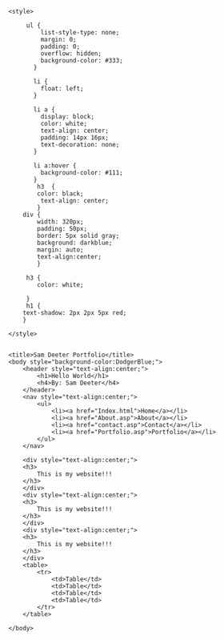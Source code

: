 <!DOCTYPE html>
<html>
    
    <style>
    
         ul {
             list-style-type: none;
             margin: 0;
             padding: 0;
             overflow: hidden;
             background-color: #333;
           }
           
           li {
             float: left;
           }
           
           li a {
             display: block;
             color: white;
             text-align: center;
             padding: 14px 16px;
             text-decoration: none;
           }
           
           li a:hover {
             background-color: #111;
           }
            h3  {
            color: black;
             text-align: center;
            }
        div {
            width: 320px;
            padding: 50px;
            border: 5px solid gray;
            background: darkblue;
            margin: auto;
            text-align:center;
            }
         
         h3 {
            color: white;
             
         }
         h1 {
        text-shadow: 2px 2px 5px red;
        }
            
    </style>

       
    <title>Sam Deeter Portfolio</title>
    <body style="background-color:DodgerBlue;">
        <header style="text-align:center;">
            <h1>Hello World</h1>
            <h4>By: Sam Deeter</h4>
        </header>
        <nav style="text-align:center;">
            <ul>
                <li><a href="Index.html">Home</a></li>
                <li><a href="About.asp">About</a></li>
                <li><a href="contact.asp">Contact</a></li>
                <li><a href="Portfolio.asp">Portfolio</a></li>
            </ul>
        </nav>
        
        <div style="text-align:center;">
        <h3>
            This is my website!!!
        </h3>
        </div>
        <div style="text-align:center;">
        <h3>
            This is my website!!!
        </h3>
        </div>
        <div style="text-align:center;">
        <h3>
            This is my website!!!
        </h3>
        </div>
        <table>
            <tr>
                <td>Table</td>
                <td>Table</td>
                <td>Table</td>
                <td>Table</td>
            </tr>
        </table>
        
    </body>
</html>
